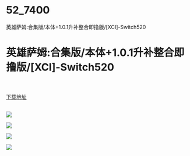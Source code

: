 # 52_7400
英雄萨姆:合集版/本体+1.0.1升补整合即撸版/[XCI]-Switch520
# 英雄萨姆:合集版/本体+1.0.1升补整合即撸版/[XCI]-Switch520
 <br/></br>
[下载地址](https://www.switch520.cc/article/7400 "下载地址")
<br/></br>

<p><span><strong><img src="https://www.switch520.cc/muke_img/upload_art_editor_20201118-1_2045fda7c05304056e0453056c6e4cd7.jpg"></strong></span></p>
<p><span><strong><img src="https://www.switch520.cc/muke_img/upload_art_editor_20201118-1_a916c3fb5fc2a929efeeb2805721c63a.jpg"></strong></span></p>
<p><span><strong><img src="https://www.switch520.cc/muke_img/upload_art_editor_20201118-1_7b5ab5ba2cddb57d3894a6fb679e5a81.jpg"></strong></span></p>
<p><span><strong><img src="https://www.switch520.cc/muke_img/upload_art_editor_20201118-1_4aa8f6ac6eef2e07c0be38918f34d085.jpg"></strong></span></p>
<p></p>
<p></p>
